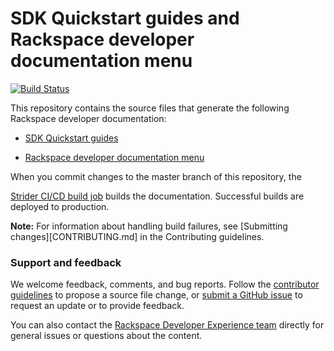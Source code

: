 # SDK Quickstart guides and Rackspace developer documentation menu

[![Build Status](https://build.developer.rackspace.com/rackerlabs/docs-quickstart/badge?branch=master)](https://build.developer.rackspace.com/rackerlabs/docs-quickstart/)

This repository contains the source files that generate the following
Rackspace developer documentation:

* [SDK Quickstart guides](https://developer.rackspace.com/docs/#sdks)

* [Rackspace developer documentation menu](https://developer.rackspace.com/docs/)


When you commit changes to the master branch of this repository, the

[Strider CI/CD build job](https://build.developer.rackspace.com/rackerlabs/docs-quickstart/)
builds the documentation. Successful builds are deployed to production.

**Note:**
   For information about handling build failures, see [Submitting changes][CONTRIBUTING.md] in the Contributing guidelines.

### Support and feedback

We welcome feedback, comments, and bug reports. Follow the
[contributor guidelines](CONTRIBUTING.md)
to propose a source file change, or [submit a GitHub issue](https://github.com/rackerlabs/docs-quickstart/issues/new)
to request an update or to provide feedback.

You can also contact the [Rackspace Developer Experience team](mailto:developerexperience@rackspace.com:) directly for general issues
or questions about the content.
